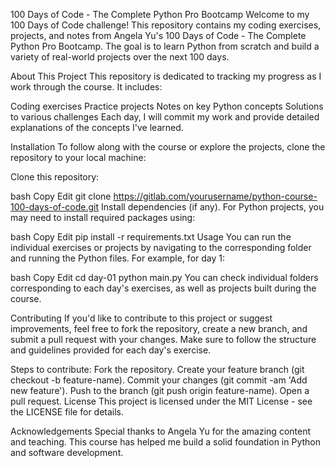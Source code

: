 100 Days of Code - The Complete Python Pro Bootcamp
Welcome to my 100 Days of Code challenge! This repository contains my coding exercises, projects, and notes from Angela Yu's 100 Days of Code - The Complete Python Pro Bootcamp. The goal is to learn Python from scratch and build a variety of real-world projects over the next 100 days.

About This Project
This repository is dedicated to tracking my progress as I work through the course. It includes:

Coding exercises
Practice projects
Notes on key Python concepts
Solutions to various challenges
Each day, I will commit my work and provide detailed explanations of the concepts I've learned.

Installation
To follow along with the course or explore the projects, clone the repository to your local machine:

Clone this repository:

bash
Copy
Edit
git clone https://gitlab.com/yourusername/python-course-100-days-of-code.git
Install dependencies (if any). For Python projects, you may need to install required packages using:

bash
Copy
Edit
pip install -r requirements.txt
Usage
You can run the individual exercises or projects by navigating to the corresponding folder and running the Python files. For example, for day 1:

bash
Copy
Edit
cd day-01
python main.py
You can check individual folders corresponding to each day's exercises, as well as projects built during the course.

Contributing
If you'd like to contribute to this project or suggest improvements, feel free to fork the repository, create a new branch, and submit a pull request with your changes. Make sure to follow the structure and guidelines provided for each day's exercise.

Steps to contribute:
Fork the repository.
Create your feature branch (git checkout -b feature-name).
Commit your changes (git commit -am 'Add new feature').
Push to the branch (git push origin feature-name).
Open a pull request.
License
This project is licensed under the MIT License - see the LICENSE file for details.

Acknowledgements
Special thanks to Angela Yu for the amazing content and teaching. This course has helped me build a solid foundation in Python and software development.